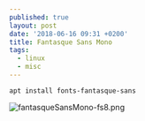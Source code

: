 ```yaml
---
published: true
layout: post
date: '2018-06-16 09:31 +0200'
title: Fantasque Sans Mono
tags:
  - linux
  - misc
---
```

	apt install fonts-fantasque-sans
    
![fantasqueSansMono-fs8.png]({{site.baseurl}}/media/fantasqueSansMono-fs8.png)
